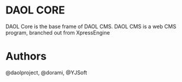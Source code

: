 DAOL CORE
====

DAOL Core is the base frame of DAOL CMS. DAOL CMS is a web CMS program, branched out from XpressEngine

Authors
====

@daolproject, @dorami, @YJSoft

